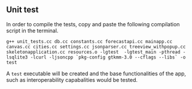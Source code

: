 ## Unit test
In order to compile the tests, copy and paste the following compilation script in the terminal.

```g++ unit_tests.cc db.cc constants.cc forecastapi.cc mainapp.cc canvas.cc cities.cc settings.cc jsonparser.cc treeview_withpopup.cc skeletonapplication.cc resources.o -lgtest  -lgtest_main -pthread -lsqlite3 -lcurl -ljsoncpp `pkg-config gtkmm-3.0 --cflags --libs` -o test```

A ```test``` executable will be created and the base functionalities of the app, such as interoperability capabalities would be tested. 
